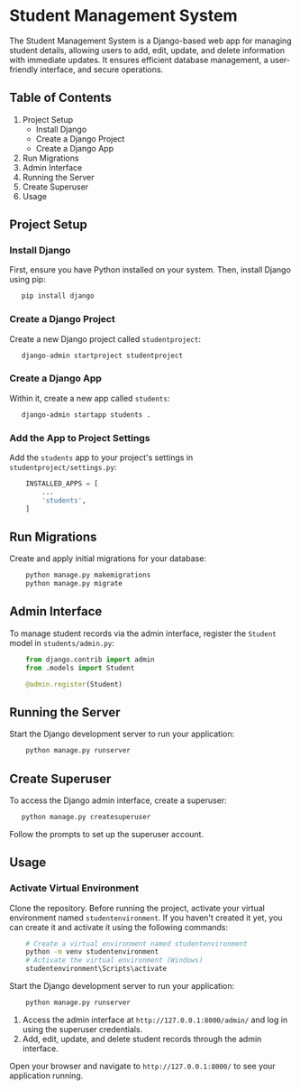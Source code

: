 # Student Management System

The Student Management System is a Django-based web app for managing student details, allowing users to add, edit, update, and delete information with immediate updates. It ensures efficient database management, a user-friendly interface, and secure operations.

## Table of Contents
1. Project Setup
    - Install Django
    - Create a Django Project
    - Create a Django App
2. Run Migrations
3. Admin Interface
4. Running the Server
5. Create Superuser
6. Usage

## Project Setup

### Install Django

First, ensure you have Python installed on your system. Then, install Django using pip:

 ```bash
    pip install django
 ```
### Create a Django Project

Create a new Django project called `studentproject`:

 ```bash
    django-admin startproject studentproject
 ```

### Create a Django App

Within it, create a new app called `students`:

```bash
   django-admin startapp students .
```

### Add the App to Project Settings

Add the `students` app to your project's settings in `studentproject/settings.py`:

```python
    INSTALLED_APPS = [
        ...
        'students',
    ]
```

## Run Migrations

Create and apply initial migrations for your database:

```bash
    python manage.py makemigrations
    python manage.py migrate
```

## Admin Interface

To manage student records via the admin interface, register the `Student` model in `students/admin.py`:

```python
    from django.contrib import admin
    from .models import Student

    @admin.register(Student)
```
## Running the Server

Start the Django development server to run your application:

```bash
    python manage.py runserver
```
## Create Superuser
To access the Django admin interface, create a superuser:

 ```bash
    python manage.py createsuperuser
 ```

Follow the prompts to set up the superuser account.

## Usage

### Activate Virtual Environment

Clone the repository.
Before running the project, activate your virtual environment named `studentenvironment`. If you haven't created it yet, you can create it and activate it using the following commands:

```bash
    # Create a virtual environment named studentenvironment
    python -m venv studentenvironment
    # Activate the virtual environment (Windows)
    studentenvironment\Scripts\activate
```

Start the Django development server to run your application:

```bash
    python manage.py runserver
```

1. Access the admin interface at `http://127.0.0.1:8000/admin/` and log in using the superuser credentials.
2. Add, edit, update, and delete student records through the admin interface.

Open your browser and navigate to `http://127.0.0.1:8000/` to see your application running.

